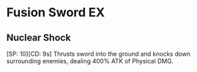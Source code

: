 # Fusion Sword EX

## Nuclear Shock

[SP: 10][CD: 9s] Thrusts sword into the ground and knocks down surrounding enemies, dealing 400% ATK of Physical DMG.